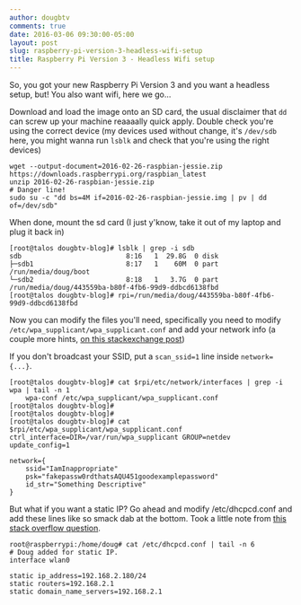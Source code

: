 ```yaml
---
author: dougbtv
comments: true
date: 2016-03-06 09:30:00-05:00
layout: post
slug: raspberry-pi-version-3-headless-wifi-setup
title: Raspberry Pi Version 3 - Headless Wifi setup
---
```


So, you got your new Raspberry Pi Version 3 and you want a headless setup, but! You also want wifi, here we go...

Download and load the image onto an SD card, the usual disclaimer that `dd` can screw up your machine reaaaally quick apply. Double check you're using the correct device (my devices used without change, it's `/dev/sdb` here, you might wanna run `lsblk` and check that you're using the right devices)

```
wget --output-document=2016-02-26-raspbian-jessie.zip https://downloads.raspberrypi.org/raspbian_latest
unzip 2016-02-26-raspbian-jessie.zip
# Danger line!
sudo su -c "dd bs=4M if=2016-02-26-raspbian-jessie.img | pv | dd of=/dev/sdb"
```

When done, mount the sd card (I just y'know, take it out of my laptop and plug it back in)

```
[root@talos dougbtv-blog]# lsblk | grep -i sdb
sdb                          8:16   1  29.8G  0 disk 
├─sdb1                       8:17   1    60M  0 part /run/media/doug/boot
└─sdb2                       8:18   1   3.7G  0 part /run/media/doug/443559ba-b80f-4fb6-99d9-ddbcd6138fbd
[root@talos dougbtv-blog]# rpi=/run/media/doug/443559ba-b80f-4fb6-99d9-ddbcd6138fbd
```

Now you can modify the files you'll need, specifically you need to modify `/etc/wpa_supplicant/wpa_supplicant.conf` and add your network info (a couple more hints, [on this stackexchange post](http://raspberrypi.stackexchange.com/questions/10251/prepare-sd-card-for-wifi-on-headless-pi))

If you don't broadcast your SSID, put a `scan_ssid=1` line inside `network={...}`.

```
[root@talos dougbtv-blog]# cat $rpi/etc/network/interfaces | grep -i wpa | tail -n 1
    wpa-conf /etc/wpa_supplicant/wpa_supplicant.conf
[root@talos dougbtv-blog]# 
[root@talos dougbtv-blog]# 
[root@talos dougbtv-blog]# cat $rpi/etc/wpa_supplicant/wpa_supplicant.conf
ctrl_interface=DIR=/var/run/wpa_supplicant GROUP=netdev
update_config=1

network={
    ssid="IamInappropriate"
    psk="fakepassw0rdthatsAQU451goodexamplepassword"
    id_str="Something Descriptive"
}
```

But what if you want a static IP? Go ahead and modify /etc/dhcpcd.conf and add these lines like so smack dab at the bottom. Took a little note from [this stack overflow question](http://raspberrypi.stackexchange.com/questions/37920/how-do-i-set-up-networking-wifi-static-ip).

```
root@raspberrypi:/home/doug# cat /etc/dhcpcd.conf | tail -n 6
# Doug added for static IP.
interface wlan0

static ip_address=192.168.2.180/24
static routers=192.168.2.1
static domain_name_servers=192.168.2.1
```
